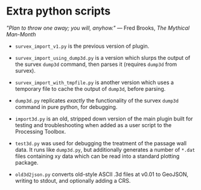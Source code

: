# Extra python scripts

_"Plan to throw one away; you will, anyhow."_
&mdash; Fred Brooks, _The Mythical Man-Month_

* `survex_import_v1.py` is the previous version of plugin.

* `survex_import_using_dump3d.py` is a version which slurps the output
  of the survex `dump3d` command, then parses it (requires `dump3d`
  from survex).

* `survex_import_with_tmpfile.py` is another version which uses a
  temporary file to cache the output of `dump3d`, before parsing.

* `dump3d.py` replicates _exactly_ the functionality of the survex
  `dump3d` command in pure python, for debugging.

* `import3d.py` is an old, stripped down version of the main plugin
  built for testing and troubleshooting when added as a user script to
  the Processing Toolbox.

* `test3d.py` was used for debugging the treatment of the passage wall
  data.  It runs like `dump3d.py`, but additionally generates a number of
  `*.dat` files containing xy data which can be read into a standard
  plotting package.

* `old3d2json.py` converts old-style ASCII .3d files at v0.01 to
  GeoJSON, writing to stdout, and optionally adding a CRS.
